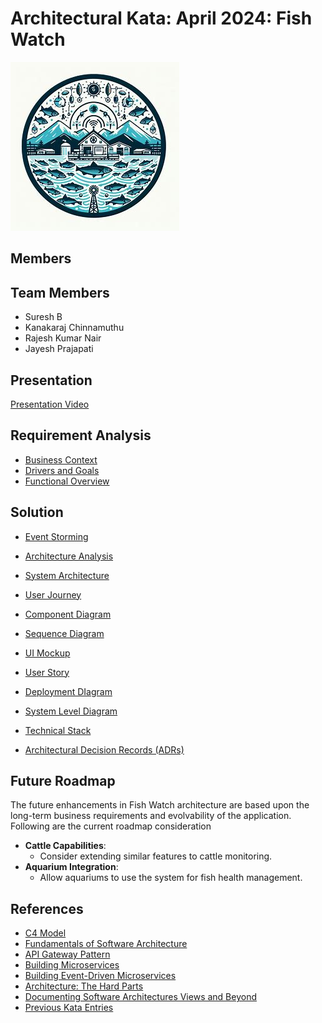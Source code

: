 # Architectural Kata: April 2024: Fish Watch

![Fish Watch](logo.jpg) 

## Members

## Team Members

- Suresh B
- Kanakaraj Chinnamuthu
- Rajesh Kumar Nair
- Jayesh Prajapati

## Presentation
  [Presentation Video](artifacts/FishWatchArchitecure.mp4)


## Requirement Analysis

* [Business Context](./Functional/context.md)
* [Drivers and Goals](./Functional/DriversGoals.md)
* [Functional Overview](./Functional/functional-overview.md)

## Solution
* [Event Storming](./Architecture/Event-Storming.md)
* [Architecture Analysis](./Architecture/ArchAnalysis.md)
* [System Architecture](./Architecture/SystemArchitecture.md)

* [User Journey](./Architecture/Userjourney.md)
* [Component Diagram](./Architecture/ComponentDiagram.md)
* [Sequence Diagram](./Architecture/SequenceDiagram.md)
* [UI Mockup](./Architecture/UI_Mock.md)
* [User Story](./Architecture/UserStory.md)
* [Deployment DIagram](./Architecture/Deployment.md)
* [System Level Diagram](./Architecture/SystemLevel.md)
* [Technical Stack](./Architecture/TechnicalStack.md)
* [Architectural Decision Records (ADRs)](./Architecture_Decision_Reports)

## Future Roadmap
The future enhancements in Fish Watch architecture are based upon the long-term business requirements and evolvability of the application.
 Following are the current roadmap consideration
- **Cattle Capabilities**:
  - Consider extending similar features to cattle monitoring.
- **Aquarium Integration**:
  - Allow aquariums to use the system for fish health management.


## References
* [C4 Model](https://c4model.com/)
* [Fundamentals of Software Architecture](https://learning.oreilly.com/library/view/fundamentals-of-software/9781492043447/)
* [API Gateway Pattern](https://microservices.io/patterns/apigateway.html) 
* [Building Microservices](https://learning.oreilly.com/library/view/building-microservices-2nd/9781492034018/)  
* [Building Event-Driven Microservices](https://learning.oreilly.com/library/view/building-event-driven-microservices/9781492057888/)  
* [Architecture: The Hard Parts](https://alistair.cockburn.us/hexagonal-architecture/)  
* [Documenting Software Architectures Views and Beyond](https://learning.oreilly.com/library/view/documenting-software-architectures/9780132488617/)  
* [Previous Kata Entries](https://github.com/TheMarmots/ArchKatas2022.git)
